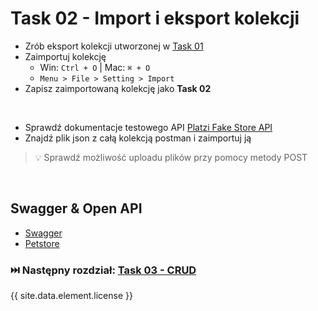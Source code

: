 # Task 02 - Import i eksport kolekcji

* Zrób eksport kolekcji utworzonej w [Task 01](01-task-podstawy.md)
* Zaimportuj kolekcję
    * Win: ```Ctrl + O``` | Mac: ```⌘ + O```
    * ```Menu > File > Setting > Import```
* Zapisz zaimportowaną kolekcję jako **Task 02**

<br>

* Sprawdź dokumentacje testowego API [Platzi Fake Store API](https://fakeapi.platzi.com/)
* Znajdź plik json z całą kolekcją postman i zaimportuj ją

> 💡 Sprawdź możliwość uploadu plików przy pomocy metody POST

<br>

## Swagger & Open API

* [Swagger](https://swagger.io/docs/)
* [Petstore](https://petstore.swagger.io/)

### ⏭️ Następny rozdział: [Task 03 - CRUD](03-task-crud.md)

{{ site.data.element.license }}